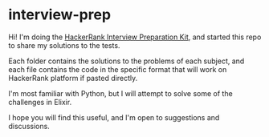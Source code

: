 # interview-prep

Hi!
I'm doing the [HackerRank Interview Preparation Kit](https://www.hackerrank.com/interview/interview-preparation-kit/arrays/challenges), and started this repo to share my solutions to the tests.

Each folder contains the solutions to the problems of each subject, and each file contains the code in the specific format that will work on HackerRank platform if pasted directly.

I'm most familiar with Python, but I will attempt to solve some of the challenges in Elixir.

I hope you will find this useful, and I'm open to suggestions and discussions.
